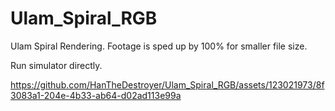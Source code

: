 # Ulam_Spiral_RGB
Ulam Spiral Rendering. Footage is sped up by 100% for smaller file size.

Run simulator directly.


https://github.com/HanTheDestroyer/Ulam_Spiral_RGB/assets/123021973/8f3083a1-204e-4b33-ab64-d02ad113e99a

